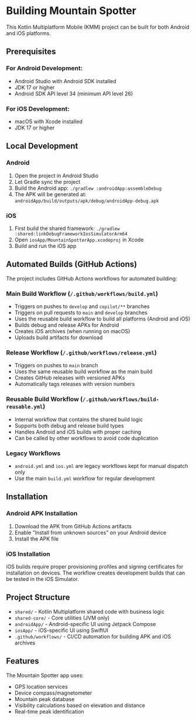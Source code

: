 # Building Mountain Spotter

This Kotlin Multiplatform Mobile (KMM) project can be built for both Android and iOS platforms.

## Prerequisites

### For Android Development:
- Android Studio with Android SDK installed
- JDK 17 or higher
- Android SDK API level 34 (minimum API level 26)

### For iOS Development:
- macOS with Xcode installed
- JDK 17 or higher

## Local Development

### Android
1. Open the project in Android Studio
2. Let Gradle sync the project
3. Build the Android app: `./gradlew :androidApp:assembleDebug`
4. The APK will be generated at: `androidApp/build/outputs/apk/debug/androidApp-debug.apk`

### iOS
1. First build the shared framework: `./gradlew :shared:linkDebugFrameworkIosSimulatorArm64`
2. Open `iosApp/MountainSpotterApp.xcodeproj` in Xcode
3. Build and run the iOS app

## Automated Builds (GitHub Actions)

The project includes GitHub Actions workflows for automated building:

### Main Build Workflow (`/.github/workflows/build.yml`)
- Triggers on pushes to `develop` and `copilot/**` branches
- Triggers on pull requests to `main` and `develop` branches
- Uses the reusable build workflow to build all platforms (Android and iOS)
- Builds debug and release APKs for Android
- Creates iOS archives (when running on macOS)
- Uploads build artifacts for download

### Release Workflow (`/.github/workflows/release.yml`)
- Triggers on pushes to `main` branch
- Uses the same reusable build workflow as the main build
- Creates GitHub releases with versioned APKs
- Automatically tags releases with version numbers

### Reusable Build Workflow (`/.github/workflows/build-reusable.yml`)
- Internal workflow that contains the shared build logic
- Supports both debug and release build types
- Handles Android and iOS builds with proper caching
- Can be called by other workflows to avoid code duplication

### Legacy Workflows
- `android.yml` and `ios.yml` are legacy workflows kept for manual dispatch only
- Use the main `build.yml` workflow for regular development

## Installation

### Android APK Installation
1. Download the APK from GitHub Actions artifacts
2. Enable "Install from unknown sources" on your Android device
3. Install the APK file

### iOS Installation  
iOS builds require proper provisioning profiles and signing certificates for installation on devices. The workflow creates development builds that can be tested in the iOS Simulator.

## Project Structure

- `shared/` - Kotlin Multiplatform shared code with business logic
- `shared-core/` - Core utilities (JVM only)
- `androidApp/` - Android-specific UI using Jetpack Compose
- `iosApp/` - iOS-specific UI using SwiftUI
- `.github/workflows/` - CI/CD automation for building APK and iOS archives

## Features

The Mountain Spotter app uses:
- GPS location services
- Device compass/magnetometer
- Mountain peak database
- Visibility calculations based on elevation and distance
- Real-time peak identification